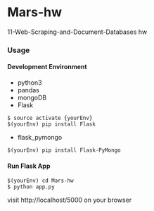 # Mars-hw
 11-Web-Scraping-and-Document-Databases hw

### Usage
#### Development Environment
* python3
* pandas
* mongoDB
* Flask
```
$ source activate {yourEnv}
$(yourEnv) pip install Flask
```
* flask_pymongo 
```
$(yourEnv) pip install Flask-PyMongo
```

#### Run Flask App
```
$(yourEnv) cd Mars-hw
$ python app.py
```
visit http://localhost/5000 on your browser

